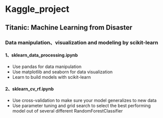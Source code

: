 # Kaggle_project

## Titanic: Machine Learning from Disaster
### Data manipulation、visualization and modeling by scikit-learn
#### 1、sklearn_data_processing.ipynb
- Use pandas for data manipulation
- Use matplotlib and seaborn for data visualization
- Learn to build models with scikit-learn

#### 2、sklearn_cv_rf.ipynb
- Use cross-validation to make sure your model generalizes to new data
- Use parameter tuning and grid search to select the best performing model out of several different RandomForestClassifier
